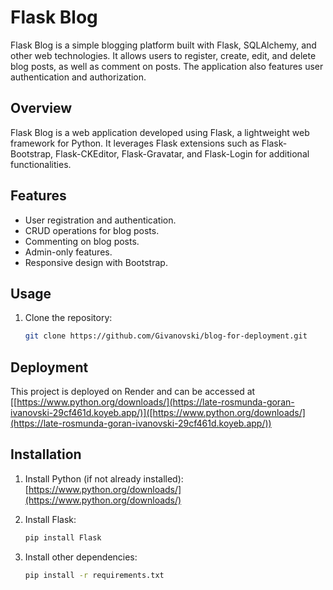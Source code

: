 # Flask Blog

Flask Blog is a simple blogging platform built with Flask, SQLAlchemy, and other web technologies. It allows users to register, create, edit, and delete blog posts, as well as comment on posts. The application also features user authentication and authorization.

## Overview

Flask Blog is a web application developed using Flask, a lightweight web framework for Python. It leverages Flask extensions such as Flask-Bootstrap, Flask-CKEditor, Flask-Gravatar, and Flask-Login for additional functionalities.

## Features

- User registration and authentication.
- CRUD operations for blog posts.
- Commenting on blog posts.
- Admin-only features.
- Responsive design with Bootstrap.

## Usage

1. Clone the repository:

    ```bash
    git clone https://github.com/Givanovski/blog-for-deployment.git

## Deployment

This project is deployed on Render and can be accessed at   [[https://www.python.org/downloads/](https://late-rosmunda-goran-ivanovski-29cf461d.koyeb.app/)]([https://www.python.org/downloads/](https://late-rosmunda-goran-ivanovski-29cf461d.koyeb.app/))

## Installation

1. Install Python (if not already installed): [https://www.python.org/downloads/](https://www.python.org/downloads/)

2. Install Flask:

    ```bash
    pip install Flask
    ```

3. Install other dependencies:

    ```bash
    pip install -r requirements.txt
    ```


